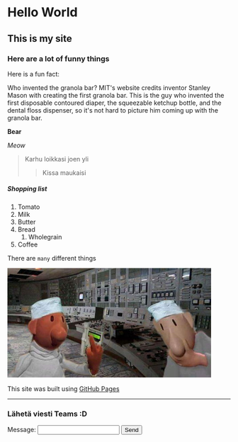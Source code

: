 # Hello World
## This is my site
### Here are a lot of funny things

Here is a fun fact:

Who invented the granola bar?
MIT's website credits inventor Stanley
 Mason with creating the first granola bar. 
 This is the guy who invented the first disposable 
 contoured diaper, the squeezable ketchup bottle, 
 and the dental floss dispenser, so it's not hard to 
 picture him coming up with the granola bar.


**Bear**

*Meow*

>Karhu loikkasi joen yli
>>Kissa maukaisi

##### Shopping list
1. Tomato
2. Milk
3. Butter
4. Bread
    1. Wholegrain
5. Coffee

There are `many` different things

 ![Pat and Mat](/assets/images/pat&mat.jpg)

This site was built using [GitHub Pages](https://pages.github.com/)

---

### Lähetä viesti Teams :D

<form id="teamsForm">
    <label for="message">Message:</label>
    <input type="text" id="message" name="message" required>
    <button type="submit">Send</button>
</form>

<script>

    const webhookUrl = 'https://prod-230.westeurope.logic.azure.com:443/workflows/ef1e6e481c444bacbd6e1b55273703cf/triggers/manual/paths/invoke?api-version=2016-06-01&sp=%2Ftriggers%2Fmanual%2Frun&sv=1.0&sig=pPgEdvhkHxB1zwp1-O8gRMvv42k9m2EJfUfY8i9BPUU';

    document.getElementById('teamsForm').addEventListener('submit', function(e) {
        e.preventDefault();

        const message = document.getElementById('message').value;

        fetch(webhookUrl, {

         {
        "type": "message",
        "attachments": [
            {
                "contentType": "application/vnd.microsoft.card.adaptive",
                "contentUrl": null,
                "content": {
                    "$schema": "http://adaptivecards.io/schemas/adaptive-card.json",
                    "type": "AdaptiveCard",
                    "version": "1.2",
                    "body": [
                        {
                            "type": "TextBlock",
                            "text": "JSON.stringify(message)"
                        }
                    ]
                }
            }
        ]
    };
        })
         
        .then(response => {
            if (response.ok) {
                alert('Message sent!');
            } else {
                alert('Error sending message');
            }
        })
        .catch(error => {
            console.error('Error:', error);
            alert('Error sending message');
        });
    });
</script>
